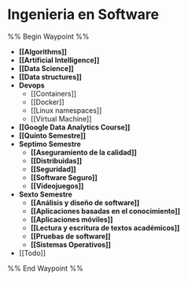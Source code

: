 # Ingenieria en Software
%% Begin Waypoint %%
- **[[Algorithms]]**
- **[[Artificial Intelligence]]**
- **[[Data Science]]**
- **[[Data structures]]**
- **Devops**
	- [[Containers]]
	- [[Docker]]
	- [[Linux namespaces]]
	- [[Virtual Machine]]
- **[[Google Data Analytics Course]]**
- **[[Quinto Semestre]]**
- **Septimo Semestre**
	- **[[Aseguramiento de la calidad]]**
	- **[[Distribuidas]]**
	- **[[Seguridad]]**
	- **[[Software Seguro]]**
	- **[[Videojuegos]]**
- **Sexto Semestre**
	- **[[Análisis y diseño de software]]**
	- **[[Aplicaciones basadas en el conocimiento]]**
	- **[[Aplicaciones móviles]]**
	- **[[Lectura y escritura de textos académicos]]**
	- **[[Pruebas de software]]**
	- **[[Sistemas Operativos]]**
- [[Todo]]

%% End Waypoint %%